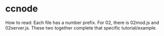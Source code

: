 # ccnode
How to read:
Each file has a number prefix. For 02, there is 02mod.js and 02server.js. These two together complete that specific tutorial/example. 